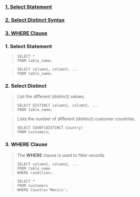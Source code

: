 ### [1. Select Statement](#1-Select-Statement)

### [2. Select Distinct Syntax](#2-Select-Distinct)

### [3. WHERE Clause](#3-WHERE-Clause)

### 1. Select Statement

> ```JS script
> SELECT *
> FROM table_name;
> ```

> ```JS script
> SELECT column1, column2, ...
> FROM table_name;
> ```

### 2. Select Distinct

> List the different (distinct) values.
>
> ```JS script
> SELECT DISTINCT column1, column2, ...
> FROM table_name;
> ```

> Lists the number of different (distinct) customer countries.
>
> ```JS script
> SELECT COUNT(DISTINCT Country)
> FROM Customers;
> ```

### 3. WHERE Clause

> The **WHERE** clause is used to filter records.
>
> ```JS script
> SELECT column1, column2, ...
> FROM table_name
> WHERE condition;
> ```

> ```JS script
> SELECT *
> FROM Customers
> WHERE Country='Mexico';
> ```
